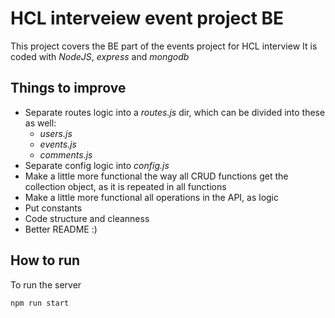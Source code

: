 # HCL interveiew event project BE

This project covers the BE part of the events project for HCL interview
It is coded with *NodeJS*, *express* and *mongodb*

## Things to improve
 - Separate routes logic into a *routes.js* dir, which can be divided into these as well:
	 - *users.js*
	 - *events.js*
	 - *comments.js*
 - Separate config logic into *config.js*
 - Make a little more functional the way all CRUD functions get the collection object, as it is repeated in all functions
 - Make a little more functional all operations in the API, as logic
 - Put constants
 - Code structure and cleanness
 - Better README :)

## How to run
To run the server

    npm run start
